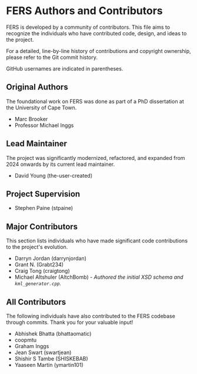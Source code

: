 # FERS Authors and Contributors

FERS is developed by a community of contributors. This file aims to recognize the individuals who have contributed code,
design, and ideas to the project.

For a detailed, line-by-line history of contributions and copyright ownership, please refer to the Git commit history.

GitHub usernames are indicated in parentheses.

## Original Authors

The foundational work on FERS was done as part of a PhD dissertation at the University of Cape Town.

* Marc Brooker
* Professor Michael Inggs

## Lead Maintainer

The project was significantly modernized, refactored, and expanded from 2024 onwards by its current lead maintainer.

* David Young (the-user-created)

## Project Supervision

* Stephen Paine (stpaine)

## Major Contributors

This section lists individuals who have made significant code contributions to the project's evolution.

* Darryn Jordan (darrynjordan)
* Grant N. (Grabt234)
* Craig Tong (craigtong)
* Michael Altshuler (AltchBomb) - *Authored the initial XSD schema and `kml_generator.cpp`.*

## All Contributors

The following individuals have also contributed to the FERS codebase through commits. Thank you for your valuable input!

* Abhishek Bhatta (bhattaomatic)
* coopmtu
* Graham Inggs
* Jean Swart (swartjean)
* Shishir S Tambe (SHISKEBAB)
* Yaaseen Martin (ymartin101)
